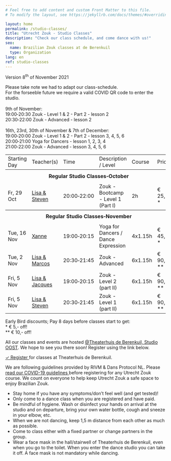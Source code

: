 ```yaml
---
# Feel free to add content and custom Front Matter to this file.
# To modify the layout, see https://jekyllrb.com/docs/themes/#overriding-theme-defaults

layout: home
permalink: /studio-classes/
title: "Utrecht Zouk - Studio Classes"
description: "Check our class schedule, and come dance with us!"
seo:
  name: Brazilian Zouk classes at de Berenkuil
  type: Organization
lang: en
ref: studio-classes
---
```


Version 8<sup>th</sup> of November 2021

<section class="looming-notice">
  <p>
    Please take note we had to adapt our class-schedule.
    <br>
    For the forseeble future we require a valid COVID QR code to enter the studio.
    <br>
    <br>
    9th of November:
    <br>
    19:00&#8209;20:30 Zouk - Level 1 & 2 - Part 2 - lesson 2
    <br>
    20:30&#8209;22:00 Zouk - Advanced - lesson 2
    <br>
    <br>
    16th, 23rd, 30th of November & 7th of December:
    <br>
    19:00&#8209;20:00 Zouk - Level 1 & 2 - Part 2 - lesson 3, 4, 5, 6
    <br>
    20:00&#8209;21:00 Yoga for Dancers - lesson 1, 2, 3, 4
    <br>
    21:00&#8209;22:00 Zouk - Advanced - lesson 3, 4, 5, 6
  </p>
</section>

<table id="schedule">
<tbody>

<tr>
  <td>Starting Day</td>
  <td>Teacher(s)</td>
  <td>Time</td>
  <td>Description / Level</td>
  <td>Course</td>
  <td style="width:60px">Price</td>
</tr>

<tr style="height: 40px;">
  <th colspan="9">Regular Studio Classes&#8209;October</th>
</tr>

<tr>
  <td>Fr, 29 Oct</td>
  <td><a href="/about#lisa-and-marcos">Lisa & Steven</a></td>
  <td>20:00&#8209;22:00</td>
  <td>Zouk - Bootcamp - Level 1 (Part I)</td>
  <td>2h</td>
  <td>€ 25,-&ast;</td>
</tr>

<tr style="height: 40px;">
  <th colspan="9">Regular Studio Classes&#8209;November</th>
</tr>

<tr>
  <td>Tue, 16 Nov</td>
  <td><a href="/about#xanne">Xanne</a></td>
  <td>19:00&#8209;20:15</td>
  <td>Yoga for Dancers / Dance Expression</td>
  <td>4x1.15h</td>
  <td>€ 45,-&ast;</td>
</tr>

<tr>
  <td>Tue, 2 Nov</td>
  <td><a href="/about#lisa-and-marcos">Lisa & Marcos</a></td>
  <td>20:30&#8209;21:45</td>
  <td>Zouk - Advanced</td>
  <td>6x1.15h</td>
  <td>€ 90,-&ast;&ast;</td>
</tr>

<tr>
  <td>Fri, 5 Nov</td>
  <td><a href="/about#lisa-and-marcos">Lisa & Jacques</a></td>
  <td>19:00&#8209;20:15</td>
  <td>Zouk - Level 2 (part II)</td>
  <td>6x1.15h</td>
  <td>€ 90,-&ast;&ast;</td>
</tr>

<tr>
  <td>Fri, 5 Nov</td>
  <td><a href="/about#lisa-and-marcos">Lisa & Steven</a></td>
  <td>20:30&#8209;21:45</td>
  <td>Zouk - Level 1 (part II)</td>
  <td>6x1.15h</td>
  <td>€ 90,-&ast;&ast;</td>
</tr>

</tbody>
</table>

Early Bird discounts; Pay 8 days before classes start to get:
<br/>
\* € 5,- off!
<br/>
\*\* € 10,- off!

All our classes and events are hosted
<a href='https://goo.gl/maps/86Nr5hmZY3mu5sVP6'>@Theaterhuis de Berenkuil, Studio OOST</a>.
We hope to see you there soon! Register using the link below.

<a
  class="button"
  target="_blank"
  href="https://www.ledenbeheer.be/public/459278">
  ✓ Register
</a>
for classes at Theaterhuis de Berenkuil.

We are following guidelines provided by RIVM & Dans Protocol NL.
Please <a
  target="_blank"
  href="https://docs.google.com/document/d/1M01lk91xgPNstD6FhEM4-3evL38TLtbF3deaKW2QWkw/edit?usp=sharing">
  read our COVID-19 guidelines
</a>
before registering for any Utrecht Zouk course.
We count on everyone to help keep Utrecht Zouk a safe space to enjoy Brazilian Zouk.

* Stay home if you have any symptoms/don’t feel well (and get tested)!
* Only come to a dance class when you are registered and have paid.
* Be mindful of hygiene. Wash or disinfect your hands on arrival at the studio and on departure, bring your own water bottle, cough and sneeze in your elbow, etc.
* When we are not dancing, keep 1,5 m distance from each other as much as possible.
* Come to class either with a fixed partner or change partners in the group.
* Wear a face mask in the hall/stairwell of Theaterhuis de Berenkuil, even when you go to the toilet. When you enter the dance studio you can take it off. A face mask is not mandatory while dancing.
